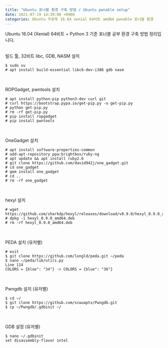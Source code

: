 ```yaml
---
title: "Ubuntu 포너블 환경 구축 방법 / Ubuntu pwnable setup"
date: 2021-07-19 14:39:00 +0900
categories: Ubuntu 우분투 16.04 xenial 64비트 amd64 pwnable 포너블 환경
---
```

Ubuntu 16.04 (Xenial) 64비트 + Python 3 기준 포너블 공부 환경 구축 방법 정리입니다.
<br><br>

빌드 툴, 32비트 libc, GDB, NASM 설치
```
$ sudo su
# apt install build-essential libc6-dev-i386 gdb nasm
```
<br>

ROPGadget, pwntools 설치
```
# apt install python-pip python3-dev curl git
# curl https://bootstrap.pypa.io/get-pip.py -o get-pip.py
# python get-pip.py
# rm -rf get-pip.py
# pip install ropgadget
# pip install pwntools
```
<br>

OneGadget 설치
```
# apt install software-properties-common
# add-apt-repository ppa:brightbox/ruby-ng
# apt update && apt install ruby2.6
# git clone https://github.com/david942j/one_gadget.git
# cd one_gadget
# gem install one_gadget
# cd ..
# rm -rf one_gadget
```
<br>

hexyl 설치
```
# wget https://github.com/sharkdp/hexyl/releases/download/v0.9.0/hexyl_0.9.0_amd64.deb
# dpkg -i hexyl_0.9.0_amd64.deb
# rm -rf hexyl_0.9.0_amd64.deb
```
<br>

PEDA 설치 (유저별)
```
# exit
$ git clone https://github.com/longld/peda.git ~/peda
$ nano ~/peda/lib/utils.py
Line 114
COLORS = {blue": "34"} -> COLORS = {blue": "36"}
```
<br>

Pwngdb 설치 (유저별)
```
$ cd ~/
$ git clone https://github.com/scwuaptx/Pwngdb.git
$ cp ~/Pwngdb/.gdbinit ~/
```
<br>

GDB 설정 (유저별)
```
$ nano ~/.gdbinit
set disassembly-flavor intel
```
